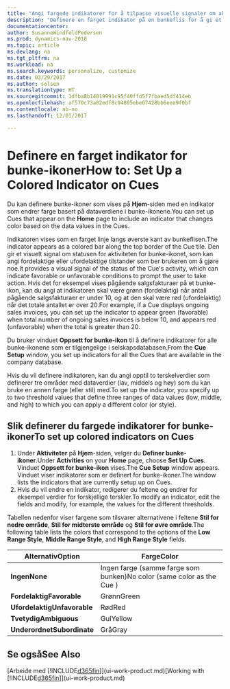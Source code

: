 ```yaml
---
title: "Angi fargede indikatorer for å tilpasse visuelle signaler om aktiviteten for et bunke-ikon"
description: "Definere en farget indikator på en bunkeflis for å gi et tilpasset visuelt signal for aktiviteten for bunke-ikonet."
documentationcenter: 
author: SusanneWindfeldPedersen
ms.prod: dynamics-nav-2018
ms.topic: article
ms.devlang: na
ms.tgt_pltfrm: na
ms.workload: na
ms.search.keywords: personalize, customize
ms.date: 03/29/2017
ms.author: solsen
ms.translationtype: HT
ms.sourcegitcommit: 1dfba8b14019991c95f40ffd5f7fbaed5df414eb
ms.openlocfilehash: af570c73a82edf8c94805ebe07428bb6eea9f0bf
ms.contentlocale: nb-no
ms.lasthandoff: 12/01/2017

---
```

# <a name="how-to-set-up-a-colored-indicator-on-cues"></a><span data-ttu-id="86665-103">Definere en farget indikator for bunke-ikoner</span><span class="sxs-lookup"><span data-stu-id="86665-103">How to: Set Up a Colored Indicator on Cues</span></span>
<span data-ttu-id="86665-104">Du kan definere bunke-ikoner som vises på **Hjem**-siden med en indikator som endrer farge basert på dataverdiene i bunke-ikonene.</span><span class="sxs-lookup"><span data-stu-id="86665-104">You can set up Cues that appear on the **Home** page to include an indicator that changes color based on the data values in the Cues.</span></span>

<span data-ttu-id="86665-105">Indikatoren vises som en farget linje langs øverste kant av bunkeflisen.</span><span class="sxs-lookup"><span data-stu-id="86665-105">The indicator appears as a colored bar along the top border of the Cue tile.</span></span> <span data-ttu-id="86665-106">Den gir et visuelt signal om statusen for aktiviteten for bunke-ikonet, som kan angi fordelaktige eller ufordelaktige tilstander som ber brukeren om å gjøre noe.</span><span class="sxs-lookup"><span data-stu-id="86665-106">It provides a visual signal of the status of the Cue's activity, which can indicate favorable or unfavorable conditions to prompt the user to take action.</span></span> <span data-ttu-id="86665-107">Hvis det for eksempel vises pågående salgsfakturaer på et bunke-ikon, kan du angi at indikatoren skal være grønn (fordelaktig) når antall pågående salgsfakturaer er under 10, og at den skal være rød (ufordelaktig) når det totale antallet er over 20.</span><span class="sxs-lookup"><span data-stu-id="86665-107">For example, if a Cue displays ongoing sales invoices, you can set up the indicator to appear green (favorable) when total number of ongoing sales invoices is below 10, and appears red (unfavorable) when the total is greater than 20.</span></span>

<span data-ttu-id="86665-108">Du bruker vinduet **Oppsett for bunke-ikon** til å definere indikatorer for alle bunke-ikonene som er tilgjengelige i selskapsdatabasen.</span><span class="sxs-lookup"><span data-stu-id="86665-108">From the **Cue Setup** window, you set up indicators for all the Cues that are available in the company database.</span></span>

<span data-ttu-id="86665-109">Hvis du vil definere indikatoren, kan du angi opptil to terskelverdier som definerer tre områder med dataverdier (lav, middels og høy) som du kan bruke en annen farge (eller stil) med.</span><span class="sxs-lookup"><span data-stu-id="86665-109">To set up the indicator, you specify up to two threshold values that define three ranges of data values (low, middle, and high) to which you can apply a different color (or style).</span></span>

## <a name="to-set-up-colored-indicators-on-cues"></a><span data-ttu-id="86665-110">Slik definerer du fargede indikatorer for bunke-ikoner</span><span class="sxs-lookup"><span data-stu-id="86665-110">To set up colored indicators on Cues</span></span>
1. <span data-ttu-id="86665-111">Under **Aktiviteter** på **Hjem**-siden, velger du **Definer bunke-ikoner**.</span><span class="sxs-lookup"><span data-stu-id="86665-111">Under **Activities** on your **Home** page, choose **Set Up Cues**.</span></span>  
   <span data-ttu-id="86665-112">Vinduet **Oppsett for bunke-ikon** vises.</span><span class="sxs-lookup"><span data-stu-id="86665-112">The **Cue Setup** window appears.</span></span> <span data-ttu-id="86665-113">Vinduet viser indikatorer som er definert for bunke-ikoner.</span><span class="sxs-lookup"><span data-stu-id="86665-113">The window lists the indicators that are currently setup up on Cues.</span></span>
2. <span data-ttu-id="86665-114">Hvis du vil endre en indikator, redigerer du feltene og endrer for eksempel verdier for forskjellige terskler.</span><span class="sxs-lookup"><span data-stu-id="86665-114">To modify an indicator, edit the fields and modify, for example, the values for the different thresholds.</span></span>  

<span data-ttu-id="86665-115">Tabellen nedenfor viser fargene som tilsvarer alternativene i feltene **Stil for nedre område**, **Stil for midterste område** og **Stil for øvre område**.</span><span class="sxs-lookup"><span data-stu-id="86665-115">The following table lists the colors that correspond to the options of the **Low Range Style**, **Middle Range Style**, and **High Range Style** fields.</span></span>

| <span data-ttu-id="86665-116">Alternativ</span><span class="sxs-lookup"><span data-stu-id="86665-116">Option</span></span> | <span data-ttu-id="86665-117">Farge</span><span class="sxs-lookup"><span data-stu-id="86665-117">Color</span></span> |
| --- | --- |
| <span data-ttu-id="86665-118">**Ingen**</span><span class="sxs-lookup"><span data-stu-id="86665-118">**None**</span></span> |<span data-ttu-id="86665-119">Ingen farge (samme farge som bunken)</span><span class="sxs-lookup"><span data-stu-id="86665-119">No color (same color as the Cue )</span></span>|
| <span data-ttu-id="86665-120">**Fordelaktig**</span><span class="sxs-lookup"><span data-stu-id="86665-120">**Favorable**</span></span> |<span data-ttu-id="86665-121">Grønn</span><span class="sxs-lookup"><span data-stu-id="86665-121">Green</span></span> |
| <span data-ttu-id="86665-122">**Ufordelaktig**</span><span class="sxs-lookup"><span data-stu-id="86665-122">**Unfavorable**</span></span> |<span data-ttu-id="86665-123">Rød</span><span class="sxs-lookup"><span data-stu-id="86665-123">Red</span></span> |
| <span data-ttu-id="86665-124">**Tvetydig**</span><span class="sxs-lookup"><span data-stu-id="86665-124">**Ambiguous**</span></span> |<span data-ttu-id="86665-125">Gul</span><span class="sxs-lookup"><span data-stu-id="86665-125">Yellow</span></span> |
| <span data-ttu-id="86665-126">**Underordnet**</span><span class="sxs-lookup"><span data-stu-id="86665-126">**Subordinate**</span></span> |<span data-ttu-id="86665-127">Grå</span><span class="sxs-lookup"><span data-stu-id="86665-127">Gray</span></span> |

## <a name="see-also"></a><span data-ttu-id="86665-128">Se også</span><span class="sxs-lookup"><span data-stu-id="86665-128">See Also</span></span>
<span data-ttu-id="86665-129">[Arbeide med [!INCLUDE[d365fin](includes/d365fin_md.md)]](ui-work-product.md)</span><span class="sxs-lookup"><span data-stu-id="86665-129">[Working with [!INCLUDE[d365fin](includes/d365fin_md.md)]](ui-work-product.md)</span></span>

